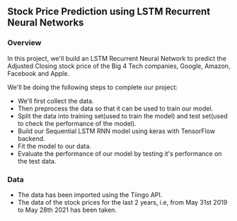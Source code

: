 ## Stock Price Prediction using LSTM Recurrent Neural Networks
### Overview
In this project, we'll build an LSTM Recurrent Neural Network to predict the Adjusted Closing stock price of the Big 4 Tech companies, 
Google, Amazon, Facebook and Apple.

We'll be doing the following steps to complete our project:
- We'll first collect the data.
- Then preprocess the data so that it can be used to train our model.
- Split the data into training set(used to train the model) and test set(used to check the performance of the model).
- Build our Sequential LSTM RNN model using keras with TensorFlow backend.
- Fit the model to our data.
- Evaluate the performance of our model by testing it's performance on the test data.

### Data
- The data has been imported using the Tiingo API.
- The data of the stock prices for the last 2 years, i.e, from May 31st 2019 to May 28th 2021 has been taken.
